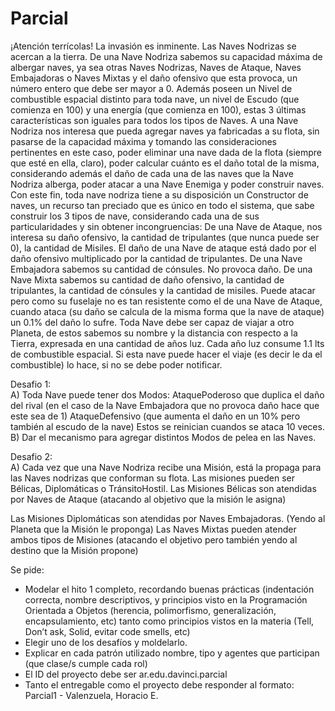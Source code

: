 # Parcial
¡Atención terrícolas! La invasión es inminente. Las Naves Nodrizas se acercan a la tierra. De una Nave Nodriza sabemos su capacidad máxima de albergar naves, ya sea otras Naves Nodrizas, Naves de Ataque, Naves Embajadoras o Naves Mixtas y el daño ofensivo que esta provoca, un número entero que debe ser mayor a 0. Además poseen un Nivel de combustible espacial distinto para toda nave, un nivel de Escudo (que comienza en 100) y una energía (que comienza en 100), estas 3 últimas características son iguales para todos los tipos de Naves. A una Nave Nodriza nos interesa que pueda agregar naves ya fabricadas a su flota, sin pasarse de la capacidad máxima y tomando las consideraciones pertinentes en este caso, poder eliminar una nave dada de la flota (siempre que esté en ella, claro), poder calcular cuánto es el daño total de la misma, considerando además el daño de cada una de las naves que la Nave Nodriza alberga, poder atacar a una Nave Enemiga y poder construir naves. Con este fin, toda nave nodriza tiene a su disposición un Constructor de naves, un recurso tan preciado que es único en todo el sistema, que sabe construir los 3 tipos de nave, considerando cada una de sus particularidades y sin obtener incongruencias: De una Nave de Ataque, nos interesa su daño ofensivo, la cantidad de tripulantes (que nunca puede ser 0), la cantidad de Misiles. El daño de una Nave de ataque está dado por el daño ofensivo multiplicado por la cantidad de tripulantes. De una Nave Embajadora sabemos su cantidad de cónsules. No provoca daño. De una Nave Mixta sabemos su cantidad de daño ofensivo, la cantidad de tripulantes, la cantidad de cónsules y la cantidad de misiles. Puede atacar pero como su fuselaje no es tan resistente como el de una Nave de Ataque, cuando ataca (su daño se calcula de la misma forma que la nave de ataque) un 0.1% del daño lo sufre. Toda Nave debe ser capaz de viajar a otro Planeta, de estos sabemos su nombre y la distancia con respecto a la Tierra, expresada en una cantidad de años luz. Cada año luz consume 1.1 lts de combustible espacial. Si esta nave puede hacer el viaje (es decir le da el combustible) lo hace, si no se debe poder notificar.

Desafio 1:  
A) Toda Nave puede tener dos Modos: AtaquePoderoso que duplica el daño del rival (en el caso de la Nave Embajadora que no provoca daño hace que este sea de 1) AtaqueDefensivo (que aumenta el daño en un 10% pero también al escudo de la nave) Estos se reinician cuandos se ataca 10 veces.  
B) Dar el mecanismo para agregar distintos Modos de pelea en las Naves.

Desafio 2:  
A) Cada vez que una Nave Nodriza recibe una Misión, está la propaga para las Naves nodrizas que conforman su flota. Las misiones pueden ser Bélicas, Diplomáticas o TránsitoHostil. Las Misiones Bélicas son atendidas por Naves de Ataque (atacando al objetivo que la misión le asigna)

Las Misiones Diplomáticas son atendidas por Naves Embajadoras. (Yendo al Planeta que la Misión le proponga) Las Naves Mixtas pueden atender ambos tipos de Misiones (atacando el objetivo pero también yendo al destino que la Misión propone)

Se pide:
- Modelar el hito 1 completo, recordando buenas prácticas (indentación correcta, nombre descriptivos, y principios visto en la Programación Orientada a Objetos (herencia, polimorfismo, generalización, encapsulamiento, etc) tanto como principios vistos en la materia (Tell, Don’t ask, Solid, evitar code smells, etc)
- Elegir uno de los desafíos y moldelarlo.
- Explicar en cada patrón utilizado nombre, tipo y agentes que participan (que clase/s cumple cada rol)
- El ID del proyecto debe ser ar.edu.davinci.parcial
- Tanto el entregable como el proyecto debe responder al formato: Parcial1 - Valenzuela, Horacio E.
